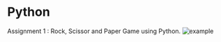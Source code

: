 # Python
 Assignment 1 : Rock, Scissor and Paper Game using Python.
![example](https://user-images.githubusercontent.com/65858894/150184202-6c2ec75f-6a43-4fe7-a1b9-340a517dac0e.jpg)
